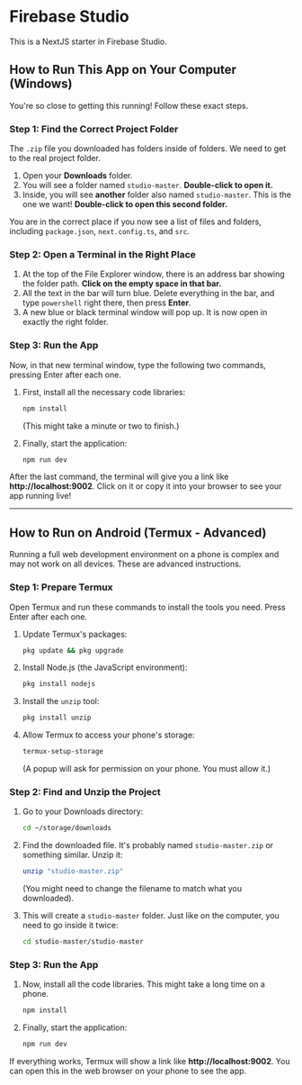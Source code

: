 # Firebase Studio

This is a NextJS starter in Firebase Studio.

## How to Run This App on Your Computer (Windows)

You're so close to getting this running! Follow these exact steps.

### Step 1: Find the Correct Project Folder

The `.zip` file you downloaded has folders inside of folders. We need to get to the real project folder.

1.  Open your **Downloads** folder.
2.  You will see a folder named `studio-master`. **Double-click to open it.**
3.  Inside, you will see **another** folder also named `studio-master`. This is the one we want! **Double-click to open this second folder.**

You are in the correct place if you now see a list of files and folders, including `package.json`, `next.config.ts`, and `src`.

### Step 2: Open a Terminal in the Right Place

1.  At the top of the File Explorer window, there is an address bar showing the folder path. **Click on the empty space in that bar.**
2.  All the text in the bar will turn blue. Delete everything in the bar, and type `powershell` right there, then press **Enter**.
3.  A new blue or black terminal window will pop up. It is now open in exactly the right folder.

### Step 3: Run the App

Now, in that new terminal window, type the following two commands, pressing Enter after each one.

1.  First, install all the necessary code libraries:
    ```bash
    npm install
    ```
    (This might take a minute or two to finish.)

2.  Finally, start the application:
    ```bash
    npm run dev
    ```

After the last command, the terminal will give you a link like **http://localhost:9002**. Click on it or copy it into your browser to see your app running live!

---

## How to Run on Android (Termux - Advanced)

Running a full web development environment on a phone is complex and may not work on all devices. These are advanced instructions.

### Step 1: Prepare Termux

Open Termux and run these commands to install the tools you need. Press Enter after each one.

1.  Update Termux's packages:
    ```bash
    pkg update && pkg upgrade
    ```
2.  Install Node.js (the JavaScript environment):
    ```bash
    pkg install nodejs
    ```
3.  Install the `unzip` tool:
    ```bash
    pkg install unzip
    ```
4.  Allow Termux to access your phone's storage:
    ```bash
    termux-setup-storage
    ```
    (A popup will ask for permission on your phone. You must allow it.)

### Step 2: Find and Unzip the Project

1.  Go to your Downloads directory:
    ```bash
    cd ~/storage/downloads
    ```
2.  Find the downloaded file. It's probably named `studio-master.zip` or something similar. Unzip it:
    ```bash
    unzip "studio-master.zip"
    ```
    (You might need to change the filename to match what you downloaded).

3.  This will create a `studio-master` folder. Just like on the computer, you need to go inside it twice:
    ```bash
    cd studio-master/studio-master
    ```

### Step 3: Run the App

1.  Now, install all the code libraries. This might take a long time on a phone.
    ```bash
    npm install
    ```
2.  Finally, start the application:
    ```bash
    npm run dev
    ```

If everything works, Termux will show a link like **http://localhost:9002**. You can open this in the web browser on your phone to see the app.
